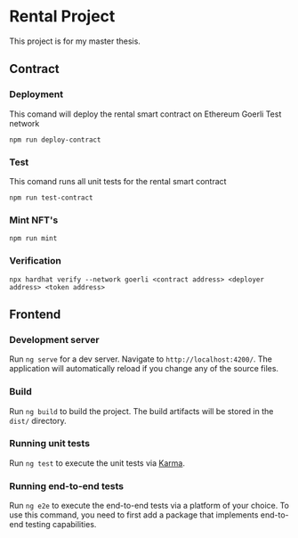# Rental Project

This project is for my master thesis.

## Contract

### Deployment

This comand will deploy the rental smart contract on Ethereum Goerli Test network

```shell
npm run deploy-contract
```

### Test

This comand runs all unit tests for the rental smart contract

```shell
npm run test-contract
```

### Mint NFT's

```shell
npm run mint
```

### Verification

```shell
npx hardhat verify --network goerli <contract address> <deployer address> <token address>
```

## Frontend

### Development server

Run `ng serve` for a dev server. Navigate to `http://localhost:4200/`. The application will automatically reload if you change any of the source files.

### Build

Run `ng build` to build the project. The build artifacts will be stored in the `dist/` directory.

### Running unit tests

Run `ng test` to execute the unit tests via [Karma](https://karma-runner.github.io).

### Running end-to-end tests

Run `ng e2e` to execute the end-to-end tests via a platform of your choice. To use this command, you need to first add a package that implements end-to-end testing capabilities.
